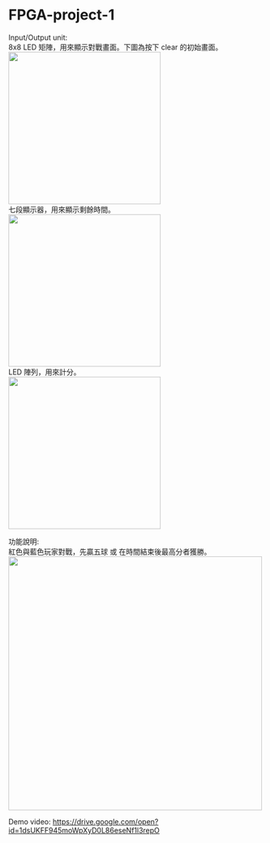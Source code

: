 # FPGA-project-1
Input/Output unit:<br>
8x8 LED 矩陣，用來顯示對戰畫面。下圖為按下 clear 的初始畫面。<br>
<img src="https://github.com/kamiry/FPGA-project-1/blob/master/images/IO1.jpg" width="300"/><br>
七段顯示器，用來顯示剩餘時間。<br>
<img src="https://github.com/kamiry/FPGA-project-1/blob/master/images/IO2.jpg" width="300"/><br>
LED 陣列，用來計分。<br>
<img src="https://github.com/kamiry/FPGA-project-1/blob/master/images/IO3.jpg" width="300"/><br>

功能說明:<br>
紅色與藍色玩家對戰，先贏五球 或 在時間結束後最高分者獲勝。<br>
<img src="https://github.com/kamiry/FPGA-project-1/blob/master/images/IO4.jpg" width="500"/><br>

Demo video:
https://drive.google.com/open?id=1dsUKFF945moWpXyD0L86eseNf1l3repO
